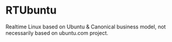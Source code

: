 # RTUbuntu
Realtime Linux based on Ubuntu &amp; Canonical business model, not necessarily based on ubuntu.com project.
